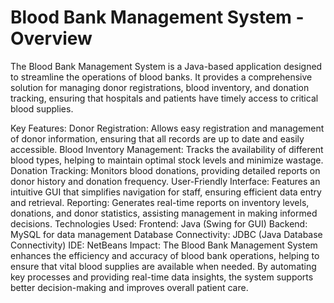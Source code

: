 # Blood Bank Management System - Overview
The Blood Bank Management System is a Java-based application designed to streamline the operations of blood banks. It provides a comprehensive solution for managing donor registrations, blood inventory, and donation tracking, ensuring that hospitals and patients have timely access to critical blood supplies.

Key Features:
Donor Registration: Allows easy registration and management of donor information, ensuring that all records are up to date and easily accessible.
Blood Inventory Management: Tracks the availability of different blood types, helping to maintain optimal stock levels and minimize wastage.
Donation Tracking: Monitors blood donations, providing detailed reports on donor history and donation frequency.
User-Friendly Interface: Features an intuitive GUI that simplifies navigation for staff, ensuring efficient data entry and retrieval.
Reporting: Generates real-time reports on inventory levels, donations, and donor statistics, assisting management in making informed decisions.
Technologies Used:
Frontend: Java (Swing for GUI)
Backend: MySQL for data management
Database Connectivity: JDBC (Java Database Connectivity)
IDE: NetBeans
Impact:
The Blood Bank Management System enhances the efficiency and accuracy of blood bank operations, helping to ensure that vital blood supplies are available when needed. By automating key processes and providing real-time data insights, the system supports better decision-making and improves overall patient care.

